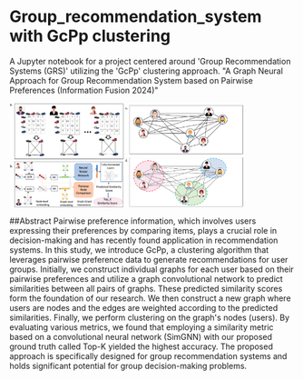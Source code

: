 # Group_recommendation_system with GcPp clustering

A Jupyter notebook for a project centered around 'Group Recommendation Systems (GRS)' utilizing the 'GcPp' clustering approach.
"A Graph Neural Approach for Group Recommendation System based on Pairwise Preferences (Information Fusion 2024)"

<div style="display: flex;">
    <img src="https://github.com/RozaAbolghasemi/GRS_GcPp/blob/main/Similarity_prediction.png" alt="Description of the First Image" style="width: 40%;">
    <img src="https://github.com/RozaAbolghasemi/GRS_GcPp/blob/main/Clustering_GcPp.png" alt="Description of the Second Image" style="width: 42%;">
</div>

##Abstract
Pairwise preference information, which involves users expressing their preferences by comparing items, plays a crucial role in decision-making and has recently found application in recommendation systems. In this study, we introduce GcPp, a clustering algorithm that leverages pairwise preference data to generate recommendations for user groups. Initially, we construct individual graphs for each user based on their pairwise preferences and utilize a graph convolutional network to predict similarities between all pairs of graphs. These predicted similarity scores form the foundation of our research. We then construct a new graph where users are nodes and the edges are weighted according to the predicted similarities. Finally, we perform clustering on the graph's nodes (users). By evaluating various metrics, we found that employing a similarity metric based on a convolutional neural network (SimGNN) with our proposed ground truth called Top-K yielded the highest accuracy. The proposed approach is specifically designed for group recommendation systems and holds significant potential for group decision-making problems. 


